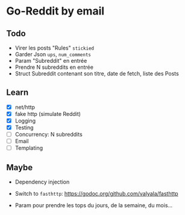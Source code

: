 # Go-Reddit by email

## Todo

* Virer les posts "Rules" `stickied`
* Garder Json `ups`, `num_comments`
* Param "Subreddit" en entrée
* Prendre N subreddits en entrée
* Struct Subreddit contenant son titre, date de fetch, liste des Posts

## Learn

* [x] net/http
* [x] fake http (simulate Reddit)
* [x] Logging
* [x] Testing
* [ ] Concurrency: N subreddits
* [ ] Email
* [ ] Templating

## Maybe

* Dependency injection
* Switch to `fasthttp`: https://godoc.org/github.com/valyala/fasthttp

* Param pour prendre les tops du jours, de la semaine, du mois...

